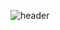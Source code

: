 ![header](https://capsule-render.vercel.app/api?type=wave&color=0:BDE3FC,100:A9CDFC&fontColor=ffffff&height=300&section=header&text=Yujin%20Seo&fontSize=60&&fontAlignY=35)
<!--
**eugenieseo16/eugenieseo16** is a ✨ _special_ ✨ repository because its `README.md` (this file) appears on your GitHub profile.

Here are some ideas to get you started:

- 🔭 I’m currently working on ...
- 🌱 I’m currently learning ...
- 👯 I’m looking to collaborate on ...
- 🤔 I’m looking for help with ...
- 💬 Ask me about ...
- 📫 How to reach me: ...
- 😄 Pronouns: ...
- ⚡ Fun fact: ...
-->
